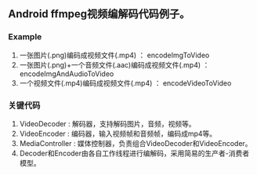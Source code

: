 
## Android ffmpeg视频编解码代码例子。

### Example
1. 一张图片(.png)编码成视频文件(.mp4) ： encodeImgToVideo
2. 一张图片(.png)+一个音频文件(.aac)编码成视频文件(.mp4) ：encodeImgAndAudioToVideo
3. 一个视频文件(.mp4)编码成视频文件(.mp4) ： encodeVideoToVideo

### 关键代码
1. VideoDecoder : 解码器，支持解码图片，音频，视频等。
2. VideoEncoder : 编码器，输入视频帧和音频帧，编码成mp4等。
3. MediaController : 媒体控制器，负责组合VideoDecoder和VideoEncoder。
4. Decoder和Encoder由各自工作线程进行编解码，采用简易的生产者-消费者模型。